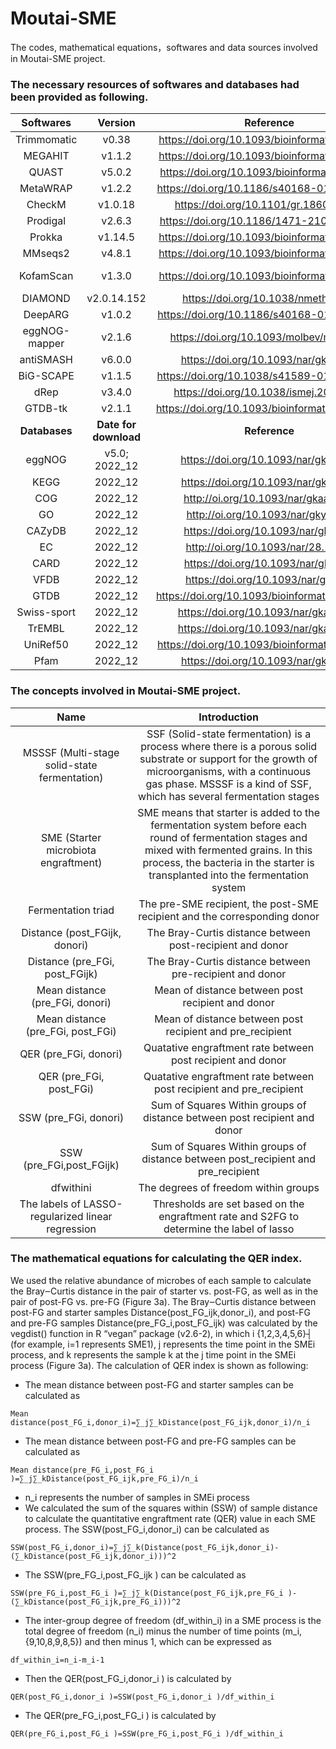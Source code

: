 # Moutai-SME
The codes, mathematical equations，softwares and data sources involved in Moutai-SME project.

### The necessary resources of softwares and databases had been provided as following.
|   **Softwares**  |      **Version**      |                   **Reference**                   |                   **Identifier**                  |
|:---------------------------:|:---------------------:|:----------------------------------------------:|:-------------------------------------------------:|
|         Trimmomatic         |         v0.38         |  https://doi.org/10.1093/bioinformatics/btu170 |      https://github.com/usadellab/Trimmomatic     |
|           MEGAHIT           |         v1.1.2        |  https://doi.org/10.1093/bioinformatics/btv033 |         https://github.com/voutcn/megahit         |
|            QUAST            |         v5.0.2        |  https://doi.org/10.1093/bioinformatics/btt086 |           https://github.com/ablab/quast          |
|           MetaWRAP          |         v1.2.2        |    https://doi.org/10.1186/s40168-018-0541-1   |         https://github.com/bxlab/metaWRAP         |
|           CheckM            |        v1.0.18        |      https://doi.org/10.1101/gr.186072.114     |         https://github.com/tribe29/checkmk        |
|          Prodigal           |         v2.6.3        |    https://doi.org/10.1186/1471-2105-11-119    |        https://github.com/hyattpd/Prodigal        |
|            Prokka           |        v1.14.5        |  https://doi.org/10.1093/bioinformatics/btu153 |         https://github.com/tseemann/prokka        |
|           MMseqs2           |         v4.8.1        |  https://doi.org/10.1093/bioinformatics/btq003 |       https://github.com/soedinglab/MMseqs2       |
|          KofamScan          |         v1.3.0        |  https://doi.org/10.1093/bioinformatics/btz859 | https://github.com/rotheconrad/KEGGDecoder-binder |
|           DIAMOND           |      v2.0.14.152      |       https://doi.org/10.1038/nmeth.3176       |     https://github.com/python-diamond/Diamond     |
|           DeepARG           |         v1.0.2        |    https://doi.org/10.1186/s40168-018-0401-z   |         https://github.com/Deeparg/Deeparg        |
|        eggNOG-mapper        |         v2.1.6        |     https://doi.org/10.1093/molbev/msab293     |     https://github.com/eggnogdb/eggnog-mapper     |
|          antiSMASH          |         v6.0.0        |       https://doi.org/10.1093/nar/gkab335      |       https://github.com/antismash/antismash      |
|          BiG-SCAPE          |         v1.1.5        |    https://doi.org/10.1038/s41589-019-0400-9   |     https://github.com/medema-group/BiG-SCAPE     |
|             dRep            |         v3.4.0        |     https://doi.org/10.1038/ismej.2017.126     |           https://github.com/MrOlm/drep           |
|           GTDB-tk           |         v2.1.1        | https://doi.org/10.1093/bioinformatics/btac672 |       https://gtdb.ecogenomic.org/downloads       |
|        **Databases**        | **Date for download** |                   **Reference**                   |                   **Identifier**                  |
|            eggNOG           |     v5.0; 2022_12     |       https://doi.org/10.1093/nar/gky1085      |       http://eggnog5.embl.de/#/app/downloads      |
|             KEGG            |        2022_12        |       https://doi.org/10.1093/nar/gkaa970      |    http://kobas.cbi.pku.edu.cn/kobas3/download/   |
|             COG             |        2022_12        |       http://oi.org/10.1093/nar/gkaa1018       |          http://www.ncbi.nlm.nih.gov/COG/         |
|              GO             |        2022_12        |        http://oi.org/10.1093/nar/gky1055       |              http://geneontology.org/             |
|            CAZyDB           |        2022_12        |       https://doi.org/10.1093/nar/gkn663       |                http://www.cazy.org/               |
|              EC             |        2022_12        |       http://oi.org/10.1093/nar/28.1.304       |        https://enzyme.expasy.org/index.html       |
|             CARD            |        2022_12        |       https://doi.org/10.1093/nar/gkz935       |         https://card.mcmaster.ca/download         |
|             VFDB            |        2022_12        |       https://doi.org/10.1093/nar/gki008       |       http://www.mgc.ac.cn/VFs/download.htm       |
|             GTDB            |        2022_12        | https://doi.org/10.1093/bioinformatics/btac672 |       https://gtdb.ecogenomic.org/downloads       |
|         Swiss-sport         |        2022_12        |      https://doi.org/10.1093/nar/gkac1052      |              https://www.uniprot.org/             |
|            TrEMBL           |        2022_12        |      https://doi.org/10.1093/nar/gkac1052      |              https://www.uniprot.org/             |
|           UniRef50          |        2022_12        |  https://doi.org/10.1093/bioinformatics/btm098 |              https://www.uniprot.org/             |
|             Pfam            |        2022_12        |               https://doi.org/10.1093/nar/gkaa913              |            http://pfam-legacy.xfam.org/           |

### The concepts involved in Moutai-SME project.
|   **Name**  |      **Introduction**      |
|:---------------------------:|:---------------------:|
| MSSSF (Multi-stage solid-state fermentation) | SSF (Solid-state fermentation) is a process where there is a porous solid substrate or support for the growth of microorganisms, with a continuous gas phase. MSSSF is a kind of SSF, which has several fermentation stages |
| SME (Starter microbiota engraftment) | SME means that starter is added to the fermentation system before each round of fermentation stages and mixed with fermented grains. In this process, the bacteria in the starter is transplanted into the fermentation system |
| Fermentation triad | The pre-SME recipient, the post-SME recipient and the corresponding donor |
| Distance (post_FGijk, donori) |	The Bray-Curtis distance between post-recipient and donor |  
| Distance (pre_FGi, post_FGijk) |	The Bray-Curtis distance between pre-recipient and donor |
| Mean distance (pre_FGi, donori) |	Mean of distance between post recipient and donor |
| Mean distance (pre_FGi, post_FGi) |	Mean of distance between post recipient and pre_recipient |
| QER (pre_FGi, donori) | Quatative engraftment rate between post recipient and donor |
| QER (pre_FGi, post_FGi) |	Quatative engraftment rate between post recipient and pre_recipient |
| SSW (pre_FGi, donori) |	Sum of Squares Within groups of distance between post recipient and donor |
| SSW (pre_FGi,post_FGijk) | Sum of Squares Within groups of distance between post_recipient and pre_recipient |
| dfwithini |	The degrees of freedom within groups |
| The labels of LASSO-regularized linear regression |	Thresholds are set based on the engraftment rate and S2FG to determine the label of lasso |


### The mathematical equations for calculating the QER index.
We used the relative abundance of microbes of each sample to calculate the Bray‒Curtis distance in the pair of starter vs. post-FG, as well as in the pair of post-FG vs. pre-FG (Figure 3a). The Bray‒Curtis distance between post-FG and starter samples Distance(post_FG_ijk,donor_i), and post-FG and pre-FG samples Distance(pre_FG_i,post_FG_ijk) was calculated by the vegdist() function in R “vegan” package (v2.6-2), in which i {1,2,3,4,5,6}┤ (for example, i=1 represents SME1), j represents the time point in the SMEi process, and k represents the sample k at the j time point in the SMEi process (Figure 3a).
The calculation of QER index is shown as following:
- The mean distance between post-FG and starter samples can be calculated as
```
Mean distance(post_FG_i,donor_i)=∑_j∑_kDistance(post_FG_ijk,donor_i)/n_i
```
- The mean distance between post-FG and pre-FG samples can be calculated as
```
Mean distance(pre_FG_i,post_FG_i )=∑_j∑_kDistance(post_FG_ijk,pre_FG_i)/n_i
```
- n_i represents the number of samples in SMEi process
- We calculated the sum of the squares within (SSW) of sample distance to calculate the quantitative engraftment rate (QER) value in each SME process. The SSW(post_FG_i,donor_i) can be calculated as
```
SSW(post_FG_i,donor_i)=∑_j∑_k(Distance(post_FG_ijk,donor_i)-(∑_kDistance(post_FG_ijk,donor_i)))^2 
```
- The SSW(pre_FG_i,post_FG_ijk ) can be calculated as
```
SSW(pre_FG_i,post_FG_i )=∑_j∑_k(Distance(post_FG_ijk,pre_FG_i )-(∑_kDistance(post_FG_ijk,pre_FG_i)))^2 
```
- The inter-group degree of freedom (df_within_i) in a SME process is the total degree of freedom (n_i) minus the number of time points (m_i,{9,10,8,9,8,5}) and then minus 1, which can be expressed as
```
df_within_i=n_i-m_i-1
```
- Then the QER(post_FG_i,donor_i ) is calculated by
```
QER(post_FG_i,donor_i )=SSW(post_FG_i,donor_i )/df_within_i
```
- The QER(pre_FG_i,post_FG_i ) is calculated by
```
QER(pre_FG_i,post_FG_i )=SSW(pre_FG_i,post_FG_i )/df_within_i
```
